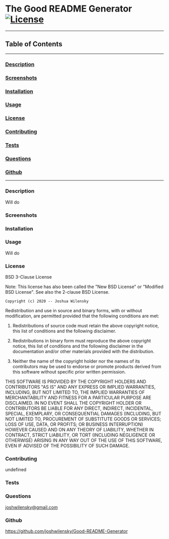 # The Good README Generator[![License](https://img.shields.io/badge/License-BSD%203--Clause-blue.svg)](https://opensource.org/licenses/BSD-3-Clause)

---

## Table of Contents

---

### [Description](#Description)

### [Screenshots](#Screenshots)

### [Installation](#Installation)

### [Usage](#Usage)

### [License](#License)

### [Contributing](#Contributing)

### [Tests](#Tests)

### [Questions](#Questions)

### [Github](#Github)

---

### <a name="Description"></a>Description

Will do

### <a name="Screenshots"></a>Screenshots

### <a name="Installation"></a>Installation

### <a name="Usage"></a>Usage

Will do

### <a name="License"></a>License

BSD 3-Clause License
  
 Note: This license has also been called the "New BSD License" or "Modified BSD License". See also the 2-clause BSD License.

    Copyright (c) 2020 -- Joshua Wilensky

Redistribution and use in source and binary forms, with or without modification, are permitted provided that the following conditions are met:

1. Redistributions of source code must retain the above copyright notice, this list of conditions and the following disclaimer.

2. Redistributions in binary form must reproduce the above copyright notice, this list of conditions and the following disclaimer in the documentation and/or other materials provided with the distribution.

3. Neither the name of the copyright holder nor the names of its contributors may be used to endorse or promote products derived from this software without specific prior written permission.

THIS SOFTWARE IS PROVIDED BY THE COPYRIGHT HOLDERS AND CONTRIBUTORS "AS IS" AND ANY EXPRESS OR IMPLIED WARRANTIES, INCLUDING, BUT NOT LIMITED TO, THE IMPLIED WARRANTIES OF MERCHANTABILITY AND FITNESS FOR A PARTICULAR PURPOSE ARE DISCLAIMED. IN NO EVENT SHALL THE COPYRIGHT HOLDER OR CONTRIBUTORS BE LIABLE FOR ANY DIRECT, INDIRECT, INCIDENTAL, SPECIAL, EXEMPLARY, OR CONSEQUENTIAL DAMAGES (INCLUDING, BUT NOT LIMITED TO, PROCUREMENT OF SUBSTITUTE GOODS OR SERVICES; LOSS OF USE, DATA, OR PROFITS; OR BUSINESS INTERRUPTION) HOWEVER CAUSED AND ON ANY THEORY OF LIABILITY, WHETHER IN CONTRACT, STRICT LIABILITY, OR TORT (INCLUDING NEGLIGENCE OR OTHERWISE) ARISING IN ANY WAY OUT OF THE USE OF THIS SOFTWARE, EVEN IF ADVISED OF THE POSSIBILITY OF SUCH DAMAGE.

### <a name="Contributing"></a>Contributing

undefined

### <a name="Tests"></a>Tests

### <a name="Questions"></a>Questions

joshwilensky@gmail.com

### <a name="Github"></a>Github

https://github.com/joshwilensky/Good-README-Generator
